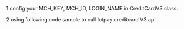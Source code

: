 1 config your  MCH_KEY, MCH_ID, LOGIN_NAME in CreditCardV3 class.

2 using following code sample to call Iotpay creditcard V3 api.
